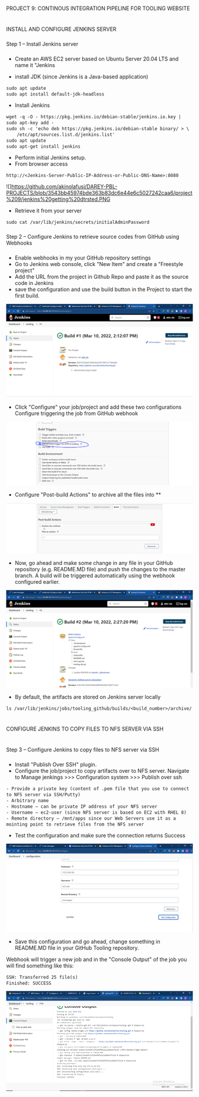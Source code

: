 #
PROJECT 9: CONTINOUS INTEGRATION PIPELINE FOR TOOLING WEBSITE
#

###
INSTALL AND CONFIGURE JENKINS SERVER
###
###
Step 1 – Install Jenkins server
###
- Create an AWS EC2 server based on Ubuntu Server 20.04 LTS and name it "Jenkins

- install JDK (since Jenkins is a Java-based application)

```
sudo apt update
sudo apt install default-jdk-headless
```
- Install Jenkins
```
wget -q -O - https://pkg.jenkins.io/debian-stable/jenkins.io.key | sudo apt-key add -
sudo sh -c 'echo deb https://pkg.jenkins.io/debian-stable binary/ > \
    /etc/apt/sources.list.d/jenkins.list'
sudo apt update
sudo apt-get install jenkins
```
- Perform initial Jenkins setup.
- From browser access
```
http://<Jenkins-Server-Public-IP-Address-or-Public-DNS-Name>:8080
```
![]https://github.com/akinolafusi/DAREY-PBL-PROJECTS/blob/3543bb45974bde363b83dc6e44e6c5027242caa6/project%209/jenkins%20getting%20dtrsted.PNG

- Retrieve it from your server
```
sudo cat /var/lib/jenkins/secrets/initialAdminPassword
```
###
Step 2 – Configure Jenkins to retrieve source codes from GitHub using Webhooks
###

- Enable webhooks in my your GitHub repository settings
- Go to Jenkins web console, click "New Item" and create a "Freestyle project"
- Add the URL from the project in Github Repo and paste it as the source code in Jenkins
- save the configuration and use the build button in the Project to start the first  build.

![](https://github.com/akinolafusi/DAREY-PBL-PROJECTS/blob/e03459192fefd726a83a52ed59b4f638c56f5e26/project%209/build%201.PNG)

- Click "Configure" your job/project and add these two configurations
Configure triggering the job from GitHub webhook

![](https://github.com/akinolafusi/DAREY-PBL-PROJECTS/blob/e03459192fefd726a83a52ed59b4f638c56f5e26/project%209/build%20trigger.PNG)

- Configure "Post-build Actions" to archive all the files into **

![](https://github.com/akinolafusi/DAREY-PBL-PROJECTS/blob/e03459192fefd726a83a52ed59b4f638c56f5e26/project%209/artifacts.PNG)

- Now, go ahead and make some change in any file in your GitHub repository (e.g. README.MD file) and push the changes to the master branch.
A build will be triggered automatically using the webhook configured earlier.

![](https://github.com/akinolafusi/DAREY-PBL-PROJECTS/blob/e03459192fefd726a83a52ed59b4f638c56f5e26/project%209/Build%202.PNG)

- By default, the artifacts are stored on Jenkins server locally
```
ls /var/lib/jenkins/jobs/tooling_github/builds/<build_number>/archive/
```
#
CONFIGURE JENKINS TO COPY FILES TO NFS SERVER VIA SSH
#
### 
Step 3 – Configure Jenkins to copy files to NFS server via SSH
###

- Install "Publish Over SSH" plugin.
- Configure the job/project to copy artifacts over to NFS server. 
Navigate to Manage jenkings >>> Configuration system >>> Publish over ssh
```
- Provide a private key (content of .pem file that you use to connect to NFS server via SSH/Putty)
- Arbitrary name
- Hostname – can be private IP address of your NFS server
- Username – ec2-user (since NFS server is based on EC2 with RHEL 8)
- Remote directory – /mnt/apps since our Web Servers use it as a mointing point to retrieve files from the NFS server
```
- Test the configuration and make sure the connection returns Success

![](https://github.com/akinolafusi/DAREY-PBL-PROJECTS/blob/e03459192fefd726a83a52ed59b4f638c56f5e26/project%209/test-success.jpg)

- Save this configuration and go ahead, change something in README.MD file in your GitHub Tooling repository.

Webhook will trigger a new job and in the "Console Output" of the job you will find something like this:
```
SSH: Transferred 25 file(s)
Finished: SUCCESS
```
![](https://github.com/akinolafusi/DAREY-PBL-PROJECTS/blob/82f045588f03715f7e989bbd04619f8b6c7ad421/project%209/success.PNG)

